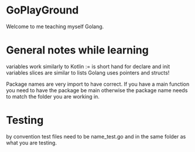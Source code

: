 # GoPlayGround
Welcome to me teaching myself Golang. 

# General notes while learning
variables work similarly to Kotlin 
:= is short hand for declare and init variables
slices are similar to lists 
Golang uses pointers and structs! 

Package names are very import to have correct. If you have a main function you need to have the package be main
otherwise the package name needs to match the folder you are working in.

# Testing
by convention test files need to be name_test.go and in the same folder as what you are testing. 
